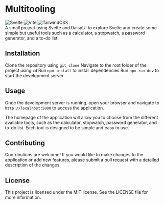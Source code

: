 # Multitooling

![Svelte](https://img.shields.io/badge/svelte-%23f1413d.svg?style=for-the-badge&logo=svelte&logoColor=white) ![Vite](https://img.shields.io/badge/vite-%23646CFF.svg?style=for-the-badge&logo=vite&logoColor=white) ![TailwindCSS](https://img.shields.io/badge/tailwindcss-%2338B2AC.svg?style=for-the-badge&logo=tailwind-css&logoColor=white)  
A small project using Svelte and DaisyUI to explore Svelte and create some simple but useful tools such as a calculator, a stopwatch, a password generator, and a to-do list.

## Installation

Clone the repository using `git clone`
Navigate to the root folder of the project using `cd`
Run `npm install` to install dependencies
Run `npm run dev` to start the development server

## Usage

Once the development server is running, open your browser and navigate to `http://localhost:5000` to access the application.

The homepage of the application will allow you to choose from the different available tools, such as the calculator, stopwatch, password generator, and to-do list. Each tool is designed to be simple and easy to use.

## Contributing

Contributions are welcome! If you would like to make changes to the application or add new features, please submit a pull request with a detailed description of the changes.

## License

This project is licensed under the MIT license. See the LICENSE file for more information.
